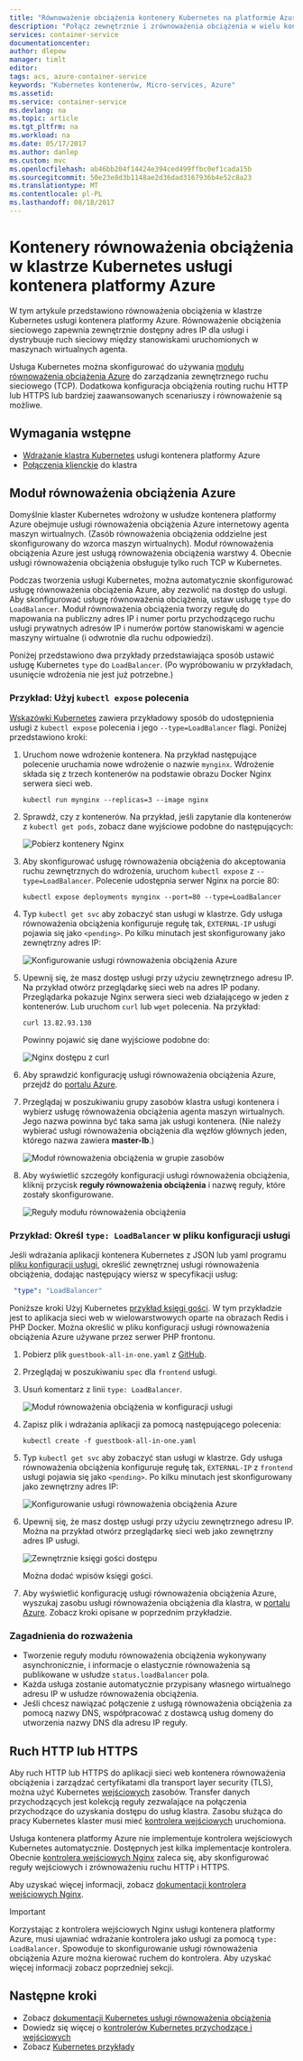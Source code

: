 ```yaml
---
title: "Równoważenie obciążenia kontenery Kubernetes na platformie Azure | Dokumentacja firmy Microsoft"
description: "Połącz zewnętrznie i zrównoważenia obciążenia w wielu kontenerów Kubernetes klastra usługi kontenera platformy Azure."
services: container-service
documentationcenter: 
author: dlepow
manager: timlt
editor: 
tags: acs, azure-container-service
keywords: "Kubernetes kontenerów, Micro-services, Azure"
ms.assetid: 
ms.service: container-service
ms.devlang: na
ms.topic: article
ms.tgt_pltfrm: na
ms.workload: na
ms.date: 05/17/2017
ms.author: danlep
ms.custom: mvc
ms.openlocfilehash: ab46bb204f14424e394ced499ffbc0ef1cada15b
ms.sourcegitcommit: 50e23e8d3b1148ae2d36dad3167936b4e52c8a23
ms.translationtype: MT
ms.contentlocale: pl-PL
ms.lasthandoff: 08/18/2017
---
```

# <a name="load-balance-containers-in-a-kubernetes-cluster-in-azure-container-service"></a>Kontenery równoważenia obciążenia w klastrze Kubernetes usługi kontenera platformy Azure 
W tym artykule przedstawiono równoważenia obciążenia w klastrze Kubernetes usługi kontenera platformy Azure. Równoważenie obciążenia sieciowego zapewnia zewnętrznie dostępny adres IP dla usługi i dystrybuuje ruch sieciowy między stanowiskami uruchomionych w maszynach wirtualnych agenta.

Usługa Kubernetes można skonfigurować do używania [modułu równoważenia obciążenia Azure](../../load-balancer/load-balancer-overview.md) do zarządzania zewnętrznego ruchu sieciowego (TCP). Dodatkowa konfiguracja obciążenia routing ruchu HTTP lub HTTPS lub bardziej zaawansowanych scenariuszy i równoważenie są możliwe.

## <a name="prerequisites"></a>Wymagania wstępne
* [Wdrażanie klastra Kubernetes](container-service-kubernetes-walkthrough.md) usługi kontenera platformy Azure
* [Połączenia klienckie](../container-service-connect.md) do klastra

## <a name="azure-load-balancer"></a>Moduł równoważenia obciążenia Azure

Domyślnie klaster Kubernetes wdrożony w usłudze kontenera platformy Azure obejmuje usługi równoważenia obciążenia Azure internetowy agenta maszyn wirtualnych. (Zasób równoważenia obciążenia oddzielne jest skonfigurowany do wzorca maszyn wirtualnych). Moduł równoważenia obciążenia Azure jest usługą równoważenia obciążenia warstwy 4. Obecnie usługi równoważenia obciążenia obsługuje tylko ruch TCP w Kubernetes.

Podczas tworzenia usługi Kubernetes, można automatycznie skonfigurować usługę równoważenia obciążenia Azure, aby zezwolić na dostęp do usługi. Aby skonfigurować usługę równoważenia obciążenia, ustaw usługę `type` do `LoadBalancer`. Moduł równoważenia obciążenia tworzy regułę do mapowania na publiczny adres IP i numer portu przychodzącego ruchu usługi prywatnych adresów IP i numerów portów stanowiskami w agencie maszyny wirtualne (i odwrotnie dla ruchu odpowiedzi). 

 Poniżej przedstawiono dwa przykłady przedstawiająca sposób ustawić usługę Kubernetes `type` do `LoadBalancer`. (Po wypróbowaniu w przykładach, usunięcie wdrożenia nie jest już potrzebne.)

### <a name="example-use-the-kubectl-expose-command"></a>Przykład: Użyj `kubectl expose` polecenia 
[Wskazówki Kubernetes](container-service-kubernetes-walkthrough.md) zawiera przykładowy sposób do udostępnienia usługi z `kubectl expose` polecenia i jego `--type=LoadBalancer` flagi. Poniżej przedstawiono kroki:

1. Uruchom nowe wdrożenie kontenera. Na przykład następujące polecenie uruchamia nowe wdrożenie o nazwie `mynginx`. Wdrożenie składa się z trzech kontenerów na podstawie obrazu Docker Nginx serwera sieci web.

    ```console
    kubectl run mynginx --replicas=3 --image nginx
    ```
2. Sprawdź, czy z kontenerów. Na przykład, jeśli zapytanie dla kontenerów z `kubectl get pods`, zobacz dane wyjściowe podobne do następujących:

    ![Pobierz kontenery Nginx](./media/container-service-kubernetes-load-balancing/nginx-get-pods.png)

3. Aby skonfigurować usługę równoważenia obciążenia do akceptowania ruchu zewnętrznych do wdrożenia, uruchom `kubectl expose` z `--type=LoadBalancer`. Polecenie udostępnia serwer Nginx na porcie 80:

    ```console
    kubectl expose deployments mynginx --port=80 --type=LoadBalancer
    ```

4. Typ `kubectl get svc` aby zobaczyć stan usługi w klastrze. Gdy usługa równoważenia obciążenia konfiguruje regułę tak, `EXTERNAL-IP` usługi pojawia się jako `<pending>`. Po kilku minutach jest skonfigurowany jako zewnętrzny adres IP: 

    ![Konfigurowanie usługi równoważenia obciążenia Azure](./media/container-service-kubernetes-load-balancing/nginx-external-ip.png)

5. Upewnij się, że masz dostęp usługi przy użyciu zewnętrznego adresu IP. Na przykład otwórz przeglądarkę sieci web na adres IP podany. Przeglądarka pokazuje Nginx serwera sieci web działającego w jeden z kontenerów. Lub uruchom `curl` lub `wget` polecenia. Na przykład:

    ```
    curl 13.82.93.130
    ```

    Powinny pojawić się dane wyjściowe podobne do:

    ![Nginx dostępu z curl](./media/container-service-kubernetes-load-balancing/curl-output.png)

6. Aby sprawdzić konfigurację usługi równoważenia obciążenia Azure, przejdź do [portalu Azure](https://portal.azure.com).

7. Przeglądaj w poszukiwaniu grupy zasobów klastra usługi kontenera i wybierz usługę równoważenia obciążenia agenta maszyn wirtualnych. Jego nazwa powinna być taka sama jak usługi kontenera. (Nie należy wybierać usługi równoważenia obciążenia dla węzłów głównych jeden, którego nazwa zawiera **master-lb**.) 

    ![Moduł równoważenia obciążenia w grupie zasobów](./media/container-service-kubernetes-load-balancing/container-resource-group-portal.png)

8. Aby wyświetlić szczegóły konfiguracji usługi równoważenia obciążenia, kliknij przycisk **reguły równoważenia obciążenia** i nazwę reguły, które zostały skonfigurowane.

    ![Reguły modułu równoważenia obciążenia](./media/container-service-kubernetes-load-balancing/load-balancing-rules.png) 

### <a name="example-specify-type-loadbalancer-in-the-service-configuration-file"></a>Przykład: Określ `type: LoadBalancer` w pliku konfiguracji usługi

Jeśli wdrażania aplikacji kontenera Kubernetes z JSON lub yaml programu [pliku konfiguracji usługi](https://kubernetes.io/docs/user-guide/services/operations/#service-configuration-file), określić zewnętrznej usługi równoważenia obciążenia, dodając następujący wiersz w specyfikacji usług:

```YAML
 "type": "LoadBalancer"
``` 



Poniższe kroki Użyj Kubernetes [przykład księgi gości](https://github.com/kubernetes/kubernetes/tree/master/examples/guestbook). W tym przykładzie jest to aplikacja sieci web w wielowarstwowych oparte na obrazach Redis i PHP Docker. Można określić w pliku konfiguracji usługi równoważenia obciążenia Azure używane przez serwer PHP frontonu.

1. Pobierz plik `guestbook-all-in-one.yaml` z [GitHub](https://github.com/kubernetes/kubernetes/tree/master/examples/guestbook/all-in-one). 
2. Przeglądaj w poszukiwaniu `spec` dla `frontend` usługi.
3. Usuń komentarz z linii `type: LoadBalancer`.

    ![Moduł równoważenia obciążenia w konfiguracji usługi](./media/container-service-kubernetes-load-balancing/guestbook-frontend-loadbalance.png)

4. Zapisz plik i wdrażania aplikacji za pomocą następującego polecenia:

    ```
    kubectl create -f guestbook-all-in-one.yaml
    ```

5. Typ `kubectl get svc` aby zobaczyć stan usługi w klastrze. Gdy usługa równoważenia obciążenia konfiguruje regułę tak, `EXTERNAL-IP` z `frontend` usługi pojawia się jako `<pending>`. Po kilku minutach jest skonfigurowany jako zewnętrzny adres IP: 

    ![Konfigurowanie usługi równoważenia obciążenia Azure](./media/container-service-kubernetes-load-balancing/guestbook-external-ip.png)

6. Upewnij się, że masz dostęp usługi przy użyciu zewnętrznego adresu IP. Można na przykład otwórz przeglądarkę sieci web jako zewnętrzny adres IP usługi.

    ![Zewnętrznie księgi gości dostępu](./media/container-service-kubernetes-load-balancing/guestbook-web.png)

    Można dodać wpisów księgi gości.

7. Aby wyświetlić konfigurację usługi równoważenia obciążenia Azure, wyszukaj zasobu usługi równoważenia obciążenia dla klastra, w [portalu Azure](https://portal.azure.com). Zobacz kroki opisane w poprzednim przykładzie.

### <a name="considerations"></a>Zagadnienia do rozważenia

* Tworzenie reguły modułu równoważenia obciążenia wykonywany asynchronicznie, i informacje o elastycznie równoważenia są publikowane w usłudze `status.loadBalancer` pola.
* Każda usługa zostanie automatycznie przypisany własnego wirtualnego adresu IP w usłudze równoważenia obciążenia.
* Jeśli chcesz nawiązać połączenie z usługą równoważenia obciążenia za pomocą nazwy DNS, współpracować z dostawcą usług domeny do utworzenia nazwy DNS dla adresu IP reguły.

## <a name="http-or-https-traffic"></a>Ruch HTTP lub HTTPS

Aby ruch HTTP lub HTTPS do aplikacji sieci web kontenera równoważenia obciążenia i zarządzać certyfikatami dla transport layer security (TLS), można użyć Kubernetes [wejściowych](https://kubernetes.io/docs/user-guide/ingress/) zasobów. Transfer danych przychodzących jest kolekcją reguły zezwalające na połączenia przychodzące do uzyskania dostępu do usług klastra. Zasobu służąca do pracy Kubernetes klaster musi mieć [kontrolera wejściowych](https://kubernetes.io/docs/user-guide/ingress/#ingress-controllers) uruchomiona.

Usługa kontenera platformy Azure nie implementuje kontrolera wejściowych Kubernetes automatycznie. Dostępnych jest kilka implementacje kontrolera. Obecnie [kontrolera wejściowych Nginx](https://github.com/kubernetes/ingress/tree/master/examples/deployment/nginx) zaleca się, aby skonfigurować reguły wejściowych i zrównoważeniu ruchu HTTP i HTTPS. 

Aby uzyskać więcej informacji, zobacz [dokumentacji kontrolera wejściowych Nginx](https://github.com/kubernetes/ingress/tree/master/controllers/nginx/README.md).

> [!IMPORTANT]
> Korzystając z kontrolera wejściowych Nginx usługi kontenera platformy Azure, musi ujawniać wdrażanie kontrolera jako usługi za pomocą `type: LoadBalancer`. Spowoduje to skonfigurowanie usługi równoważenia obciążenia Azure można kierować ruchem do kontrolera. Aby uzyskać więcej informacji zobacz poprzedniej sekcji.


## <a name="next-steps"></a>Następne kroki

* Zobacz [dokumentacji Kubernetes usługi równoważenia obciążenia](https://kubernetes.io/docs/user-guide/load-balancer/)
* Dowiedz się więcej o [kontrolerów Kubernetes przychodzące i wejściowych](https://kubernetes.io/docs/user-guide/ingress/)
* Zobacz [Kubernetes przykłady](https://github.com/kubernetes/kubernetes/tree/master/examples)

